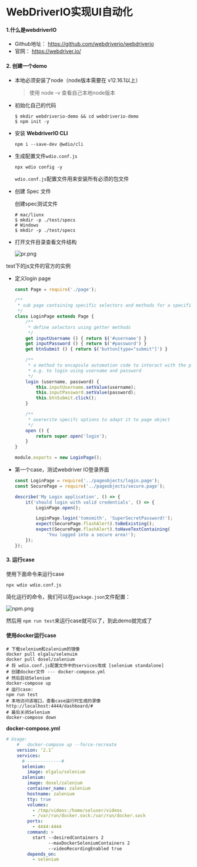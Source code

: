 # WebDriverIO实现UI自动化

#### 1.什么是webdriverIO

* Github地址： https://github.com/webdriverio/webdriverio
* 官网： https://webdriver.io/

#### 2. 创建一个demo

* 本地必须安装了node（node版本需要在 v12.16.1以上）

  > 使用 node -v 查看自己本地node版本

* 初始化自己的代码

  ```shell
  $ mkdir webdriverio-demo && cd webdriverio-demo
  $ npm init -y
  ```

* 安装 **WebdriverIO CLI**

  ```shell
  npm i --save-dev @wdio/cli
  ```

* 生成配置文件`wdio.conf.js`

  ```
  npx wdio config -y
  ```

  `wdio.conf.js`配置文件用来安装所有必须的包文件

* 创建 Spec 文件

  创建spec测试文件

  ```shell
  # mac/liunx
  $ mkdir -p ./test/specs
  # Windows
  $ mkdir -p ./test/specs
  ```

* 打开文件目录查看文件结构

   ![pr.png](https://i.loli.net/2020/12/20/dHotFDflNYu1Akh.jpg)

 test下的js文件的官方的实例

* 定义login page

  ```js
  const Page = require('./page');
  
  /**
   * sub page containing specific selectors and methods for a specific page
   */
  class LoginPage extends Page {
      /**
       * define selectors using getter methods
       */
      get inputUsername () { return $('#username') }
      get inputPassword () { return $('#password') }
      get btnSubmit () { return $('button[type="submit"]') }
  
      /**
       * a method to encapsule automation code to interact with the page
       * e.g. to login using username and password
       */
      login (username, password) {
          this.inputUsername.setValue(username);
          this.inputPassword.setValue(password);
          this.btnSubmit.click(); 
      }
  
      /**
       * overwrite specifc options to adapt it to page object
       */
      open () {
          return super.open('login');
      }
  }
  
  module.exports = new LoginPage();
  ```

* 第一个case，测试webdriver IO登录界面

  ```js
  const LoginPage = require('../pageobjects/login.page');
  const SecurePage = require('../pageobjects/secure.page');
  
  describe('My Login application', () => {
      it('should login with valid credentials', () => {
          LoginPage.open();
  
          LoginPage.login('tomsmith', 'SuperSecretPassword!');
          expect(SecurePage.flashAlert).toBeExisting();
          expect(SecurePage.flashAlert).toHaveTextContaining(
              'You logged into a secure area!');
      });
  });
  ```

#### 3. 运行case

使用下面命令来运行case

```shell
npx wdio wdio.conf.js
```

简化运行的命令，我们可以在`package.json`文件配置：

 ![npm.png](https://i.loli.net/2020/12/20/FXy2JDCYGuZKt5V.jpg)

然后用 `npm run test`来运行case就可以了，到此demo就完成了

#### 使用docker运行case

```shell
# 下载selenium和zalenium的镜像
docker pull elgalu/selenuim
docker pull dosel/zalenium
# 将 wdio.conf.js配置文件中的services改成 [selenium standalone]
# 创建docker文件 --- docker-compose.yml
# 然后启动Selenium
docker-compose up
# 运行case:
npm run test
# 本地访问该端口，查看case运行时生成的录像
http://localhost:4444/dashboard/#
# 最后关闭Selenium
docker-compose down
```

**docker-compose.yml**

```yml
# Usage:
    #   docker-compose up --force-recreate
    version: ‘2.1’
    services:
      #--------------#
      selenium:
        image: elgalu/selenium
      zalenium:
        image: dosel/zalenium
        container_name: zalenium
        hostname: zalenium
        tty: true
        volumes:
          - /tmp/videos:/home/seluser/videos
          - /var/run/docker.sock:/var/run/docker.sock
        ports:
          - 4444:4444
        command: >
          start --desiredContainers 2
                --maxDockerSeleniumContainers 2
                --videoRecordingEnabled true
        depends_on:
          - selenium
```


